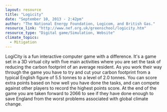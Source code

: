 ```yaml
---
layout: resource
title: "Logicity"
date: "September 10, 2013 - 2:42pm"
author: "The National Energy Foundation, Logicom, and British Gas."
resource_link: "http://www.nef.org.uk/greenschool/logicity.htm"
resource_type: "Digital game/Simulation, Website"
climate_topics:
  - Mitigation
---
```


LogiCity is a fun interactive computer game with a difference. It's a game set in a 3D virtual city with five main activities where you are set the task of reducing the carbon footprint of an average resident. As you work their way through the game you have to try and cut your carbon footprint from a typical English figure of 5.5 tonnes to a level of 2.0 tonnes. You can score extra points based on how well you have done the tasks, and can compete against other players to record the highest points score. At the end of the game you are taken forward to 2066 to see if they have done enough to save England from the worst problems associated with global climate change.